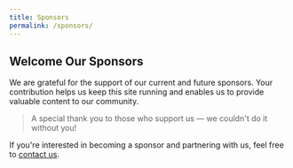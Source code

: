```yaml
---
title: Sponsors
permalink: /sponsors/
---
```


## Welcome Our Sponsors

We are grateful for the support of our current and future sponsors. Your contribution helps us keep this site running and enables us to provide valuable content to our community.

> A special thank you to those who support us — we couldn't do it without you!

If you're interested in becoming a sponsor and partnering with us, feel free to [contact us](#).
